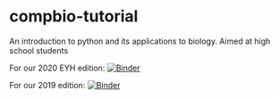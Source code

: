 # compbio-tutorial
An introduction to python and its applications to biology. Aimed at high school students


For our 2020 EYH edition:
[![Binder](https://mybinder.org/badge_logo.svg)](https://mybinder.org/v2/gh/computational-stem-lab/csl-tutorial/EYH2020)

For our 2019 edition:
[![Binder](https://mybinder.org/badge_logo.svg)](https://mybinder.org/v2/gh/computational-stem-lab/csl-tutorial/master)
